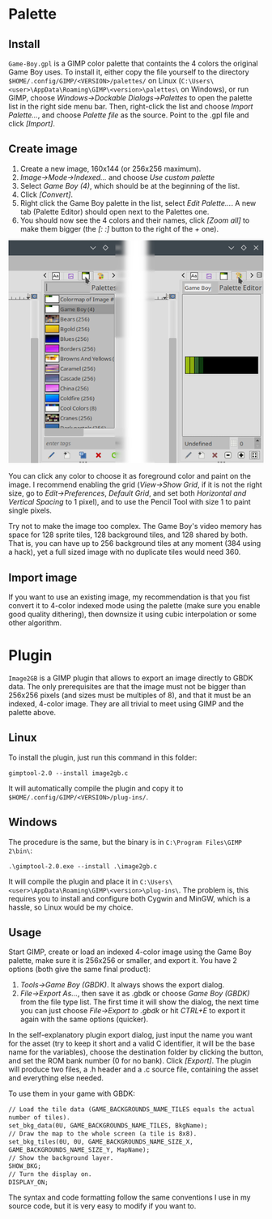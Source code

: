 Palette
=======


Install
-------

`Game-Boy.gpl` is a GIMP color palette that containts the 4 colors the original
Game Boy uses. To install it, either copy the file yourself to the directory
`$HOME/.config/GIMP/<VERSION>/palettes/` on Linux
(`C:\Users\<user>\AppData\Roaming\GIMP\<version>\palettes\` on Windows), or run
GIMP, choose *Windows->Dockable Dialogs->Palettes* to open the palette list in
the right side menu bar. Then, right-click the list and choose
*Import Palette...*, and choose *Palette file* as the source. Point to the .gpl
file and click *[Import]*.


Create image
------------

1. Create a new image, 160x144 (or 256x256 maximum).
2. *Image->Mode->Indexed...* and choose *Use custom palette*
3. Select *Game Boy (4)*, which should be at the beginning of the list.
4. Click *[Convert]*.
5. Right click the Game Boy palette in the list, select *Edit Palette...*. A new
   tab (Palette Editor) should open next to the Palettes one.
6. You should now see the 4 colors and their names, click *[Zoom all]* to make
   them bigger (the *[: :]* button to the right of the *+* one).

![GIMP interface](GIMP.png "GIMP interface, with palette tabs")

You can click any color to choose it as foreground color and paint on the image.
I recommend enabling the grid (*View->Show Grid*, if it is not the right size,
go to *Edit->Preferences*, *Default Grid*, and set both
*Horizontal and Vertical Spacing* to 1 pixel), and to use the Pencil Tool with
size 1 to paint single pixels.

Try not to make the image too complex. The Game Boy's video memory has space for
128 sprite tiles, 128 background tiles, and 128 shared by both. That is, you can
have up to 256 background tiles at any moment (384 using a hack), yet a full
sized image with no duplicate tiles would need 360.


Import image
------------

If you want to use an existing image, my recommendation is that you fist convert
it to 4-color indexed mode using the palette (make sure you enable good quality
dithering), then downsize it using cubic interpolation or some other algorithm.


Plugin
======

`Image2GB` is a GIMP plugin that allows to export an image directly to GBDK
data. The only prerequisites are that the image must not be bigger than 256x256
pixels (and sizes must be multiples of 8), and that it must be an indexed,
4-color image. They are all trivial to meet using GIMP and the palette above.


Linux
-----

To install the plugin, just run this command in this folder:

	gimptool-2.0 --install image2gb.c

It will automatically compile the plugin and copy it to
`$HOME/.config/GIMP/<VERSION>/plug-ins/`.


Windows
-------

The procedure is the same, but the binary is in `C:\Program Files\GIMP 2\bin\`:

	.\gimptool-2.0.exe --install .\image2gb.c

It will compile the plugin and place it in
`C:\Users\<user>\AppData\Roaming\GIMP\<version>\plug-ins\`. The problem is, this
requires you to install and configure both Cygwin and MinGW, which is a hassle,
so Linux would be my choice.

Usage
-----

Start GIMP, create or load an indexed 4-color image using the Game Boy palette,
make sure it is 256x256 or smaller, and export it. You have 2 options (both give
the same final product):

1. *Tools->Game Boy (GBDK)*. It always shows the export dialog.
2. *File->Export As...*, then save it as .gbdk or choose *Game Boy (GBDK)*
   from the file type list. The first time it will show the dialog, the next
   time you can just choose *File->Export to <NAME>.gbdk* or hit *CTRL+E* to
   export it again with the same options (quicker).

In the self-explanatory plugin export dialog, just input the name you want for
the asset (try to keep it short and a valid C identifier, it will be the base
name for the variables), choose the destination folder by clicking the button,
and set the ROM bank number (0 for no bank). Click *[Export]*. The plugin will
produce two files, a .h header and a .c source file, containing the asset and
everything else needed.

To use them in your game with GBDK:

	// Load the tile data (GAME_BACKGROUNDS_NAME_TILES equals the actual number of tiles).
	set_bkg_data(0U, GAME_BACKGROUNDS_NAME_TILES, BkgName);
	// Draw the map to the whole screen (a tile is 8x8).
	set_bkg_tiles(0U, 0U, GAME_BACKGROUNDS_NAME_SIZE_X, GAME_BACKGROUNDS_NAME_SIZE_Y, MapName);
	// Show the background layer.
	SHOW_BKG;
	// Turn the display on.
	DISPLAY_ON;

The syntax and code formatting follow the same conventions I use in my source
code, but it is very easy to modify if you want to.
